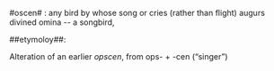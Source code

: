 #oscen# 
: any bird by whose song or cries (rather than flight) augurs divined omina -- a songbird,

##etymoloy##:

Alteration of an earlier *opscen*, from ops- +‎ -cen (“singer”)